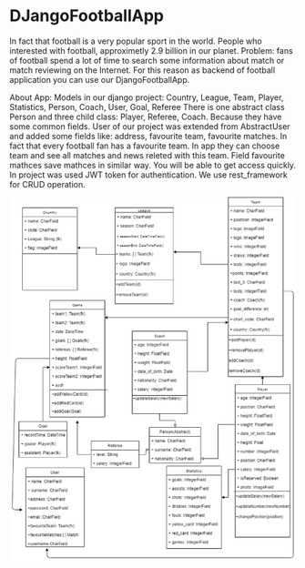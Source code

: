 # DJangoFootballApp
  In fact that football is a very popular sport in the world. 
  People who interested with football, approximetly 2.9 billion in our planet. 
  Problem: fans of football spend a lot of time to search some information about match or match reviewing on the Internet. 
  For this reason as backend of football application you can use our DjangoFootballApp.
  
  About App:
  Models in our django project: Country, League, Team, Player, Statistics, Person, Coach, User, Goal, Referee
  There is one abstract class Person and three child class: Player, Referee, Coach. Because they have some common fields.
  User of our project was extended from AbstractUser and added some fields like: address, favourite team, favourite matches.
  In fact that every football fan has a favourite team. In app they can choose team and see all matches and news releted with this team.
  Field favourite mathces save mathces in similar way. You will be able to get access quickly.
  In project was used JWT token for authentication. We use rest_framework for CRUD operation.
  
  ![](football_app/photos/FootballApp.png)
 

